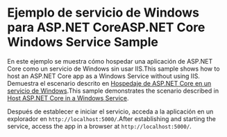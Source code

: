 # <a name="aspnet-core-windows-service-sample"></a><span data-ttu-id="e40de-101">Ejemplo de servicio de Windows para ASP.NET Core</span><span class="sxs-lookup"><span data-stu-id="e40de-101">ASP.NET Core Windows Service Sample</span></span>

<span data-ttu-id="e40de-102">En este ejemplo se muestra cómo hospedar una aplicación de ASP.NET Core como un servicio de Windows sin usar IIS.</span><span class="sxs-lookup"><span data-stu-id="e40de-102">This sample shows how to host an ASP.NET Core app as a Windows Service without using IIS.</span></span> <span data-ttu-id="e40de-103">Demuestra el escenario descrito en [Hospedaje de ASP.NET Core en un servicio de Windows](https://docs.microsoft.com/aspnet/core/host-and-deploy/windows-service).</span><span class="sxs-lookup"><span data-stu-id="e40de-103">This sample demonstrates the scenario described in [Host ASP.NET Core in a Windows Service](https://docs.microsoft.com/aspnet/core/host-and-deploy/windows-service).</span></span>

<span data-ttu-id="e40de-104">Después de establecer e iniciar el servicio, acceda a la aplicación en un explorador en `http://localhost:5000/`.</span><span class="sxs-lookup"><span data-stu-id="e40de-104">After establishing and starting the service, access the app in a browser at `http://localhost:5000/`.</span></span>
